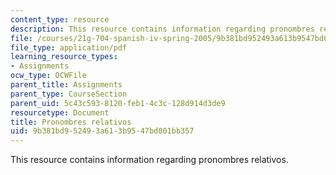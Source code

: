 ```yaml
---
content_type: resource
description: This resource contains information regarding pronombres relativos.
file: /courses/21g-704-spanish-iv-spring-2005/9b381bd952493a613b9547bd001bb357_MIT21G_704S05_relativos_cr.pdf
file_type: application/pdf
learning_resource_types:
- Assignments
ocw_type: OCWFile
parent_title: Assignments
parent_type: CourseSection
parent_uid: 5c43c593-8120-feb1-4c3c-128d914d3de9
resourcetype: Document
title: Pronombres relativos
uid: 9b381bd9-5249-3a61-3b95-47bd001bb357
---
```

This resource contains information regarding pronombres relativos.

